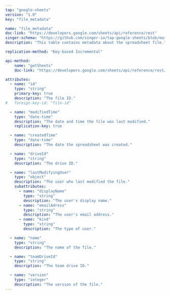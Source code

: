 ```yaml
---
tap: "google-sheets"
version: "1.0"
key: "file_metadata"

name: "file_metadata"
doc-link: "https://developers.google.com/sheets/api/reference/rest"
singer-schema: "https://github.com/singer-io/tap-google-sheets/blob/master/tap_google_sheets/schemas/file_metadata.json"
description: "This table contains metadata about the spreadsheet file."

replication-method: "Key-based Incremental"

api-method:
    name: "getSheets"
    doc-link: "https://developers.google.com/sheets/api/reference/rest/v4/spreadsheets/sheets#top_of_page"

attributes:
  - name: "id"
    type: "string"
    primary-key: true
    description: "The file ID."
#   foreign-key-id: "file-id"

  - name: "modifiedTime"
    type: "date-time"
    description: "The date and time the file was last modified."
    replication-key: true  

  - name: "createdTime"
    type: "date-time"
    description: "The date the spreadsheet was created."

  - name: "driveId"
    type: "string"
    description: "The drive ID."

  - name: "lastModifyingUser"
    type: "object"
    description: "The user who last modified the file."
    subattributes:
      - name: "displayName"
        type: "string"
        description: "The user's display name."
      - name: "emailAdress"
        type: "string"
        description: "The user's email address."
      - name: "kind"
        type: "string"
        description: "The type of user."

  - name: "name"
    type: "string"
    description: "The name of the file."

  - name: "teamDriveId"
    type: "string"
    description: "The team drive ID."

  - name: "version"
    type: "integer"
    description: "The version of the file."
---
```

